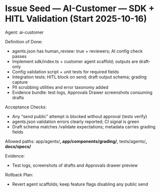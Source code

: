 # Issue Seed — AI-Customer — SDK + HITL Validation (Start 2025-10-16)

Agent: ai-customer

Definition of Done:
- agents.json has human_review: true + reviewers; AI config check passes
- Implement sdk/index.ts + customer agent scaffold; outputs are draft-only
- Config validation script + unit tests for required fields
- Integration tests: HITL block on send; draft output schema; grading capture
- PII scrubbing utilities and error taxonomy added
- Evidence bundle: test logs, Approvals Drawer screenshots consuming drafts

Acceptance Checks:
- Any “send public” attempt is blocked without approval (tests verify)
- agents.json validation errors clearly reported; CI signal is green
- Draft schema matches /validate expectations; metadata carries grading fields

Allowed paths: app/agents/**, app/components/grading/**, tests/agents/**, docs/specs/**

Evidence:
- Test logs, screenshots of drafts and Approvals drawer preview

Rollback Plan:
- Revert agent scaffolds; keep feature flags disabling any public send


